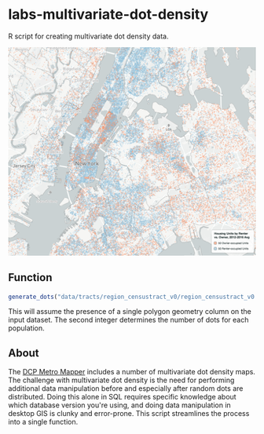 # labs-multivariate-dot-density
R script for creating multivariate dot density data.

![Image](https://github.com/NYCPlanning/labs-multivariate-dot-density/blob/master/screenshot.png?raw=true)

## Function
```R
generate_dots("data/tracts/region_censustract_v0/region_censustract_v0.shp", 100)
```

This will assume the presence of a single polygon geometry column on the input dataset. The second integer determines the number of dots for each population. 

## About
The [DCP Metro Mapper](https://github.com/NYCPlanning/labs-regional-viz) includes a number of multivariate dot density maps. The challenge with multivariate dot density is the need for performing additional data manipulation before and especially after random dots are distributed. Doing this alone in SQL requires specific knowledge about which database version you're using, and doing data manipulation in desktop GIS is clunky and error-prone. This script streamlines the process into a single function.
